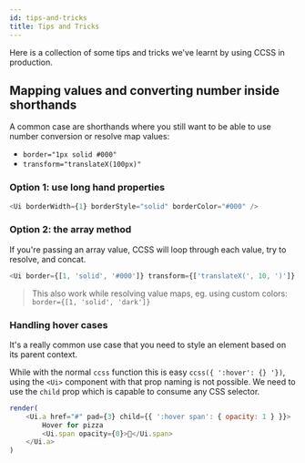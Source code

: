 ```yaml
---
id: tips-and-tricks
title: Tips and Tricks
---
```


Here is a collection of some tips and tricks we've learnt by using CCSS in production.

## Mapping values and converting number inside shorthands

A common case are shorthands where you still want to be able to use number conversion or resolve map values:

-   `border="1px solid #000"`
-   `transform="translateX(100px)"`

### Option 1: use long hand properties

```js
<Ui borderWidth={1} borderStyle="solid" borderColor="#000" />
```

### Option 2: the array method

If you're passing an array value, CCSS will loop through each value, try to resolve, and concat.

```js
<Ui border={[1, 'solid', '#000']} transform={['translateX(', 10, ')']} />
```

> This also work while resolving value maps, eg. using custom colors: `border={[1, 'solid', 'dark']}`

### Handling hover cases

It's a really common use case that you need to style an element based on its parent context.

While with the normal `ccss` function this is easy `ccss({ ':hover': {} '})`, using the `<Ui>` component
with that prop naming is not possible. We need to use the `child` prop which is capable to consume
any CSS selector.

```js live noInline
render(
    <Ui.a href="#" pad={3} child={{ ':hover span': { opacity: 1 } }}>
        Hover for pizza
        <Ui.span opacity={0}>🍕</Ui.span>
    </Ui.a>
)
```
